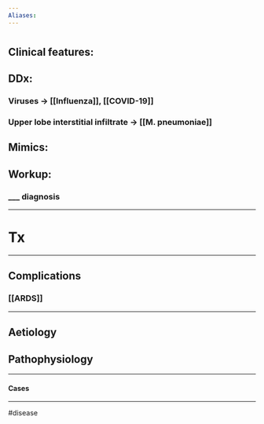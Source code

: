 ```yaml
---
Aliases:
---
```

# 
## Clinical features:
###
## DDx:
### Viruses -> [[Influenza]], [[COVID-19]]
### Upper lobe interstitial infiltrate -> [[M. pneumoniae]]
## Mimics:
###
## Workup:
### ___ diagnosis
---
# Tx

---
## Complications
### [[ARDS]]

---
## Aetiology
## Pathophysiology

---
#### Cases


---
#disease 